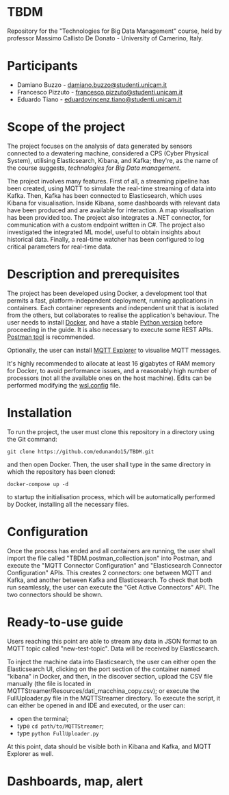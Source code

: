 # TBDM
Repository for the "Technologies for Big Data Management" course, held by professor Massimo Callisto De Donato - University of Camerino, Italy.

# Participants

- Damiano Buzzo - damiano.buzzo@studenti.unicam.it
- Francesco Pizzuto - francesco.pizzuto@studenti.unicam.it
- Eduardo Tiano - eduardovincenz.tiano@studenti.unicam.it

# Scope of the project

The project focuses on the analysis of data generated by sensors connected to a dewatering machine, considered a CPS (Cyber Physical System), utilising Elasticsearch, Kibana, and Kafka; they're, as the name of the course suggests, _technologies for Big Data management_.

The project involves many features. First of all, a streaming pipeline has been created, using MQTT to simulate the real-time streaming of data into Kafka. Then, Kafka has been connected to Elasticsearch, which uses Kibana for visualisation. Inside Kibana, some dashboards with relevant data have been produced and are available for interaction. A map visualisation has been provided too. The project also integrates a .NET connector, for communication with a custom endpoint written in C#. The project also investigated the integrated ML model, useful to obtain insights about historical data. Finally, a real-time watcher has been configured to log critical parameters for real-time data.

# Description and prerequisites

The project has been developed using Docker, a development tool that permits a fast, platform-independent deployment, running applications in containers. Each container represents and independent unit that is isolated from the others, but collaborates to realise the application's behaviour. The user needs to install [Docker](https://www.docker.com/products/docker-desktop/), and have a stable [Python version](https://www.python.org/downloads/) before proceeding in the guide.
It is also necessary to execute some REST APIs. [Postman tool](https://www.postman.com/downloads/) is recommended.

Optionally, the user can install [MQTT Explorer](http://mqtt-explorer.com/) to visualise MQTT messages.

It's highly recommended to allocate at least 16 gigabytes of RAM memory for Docker, to avoid performance issues, and a reasonably high number of processors (not all the available ones on the host machine). Edits can be performed modifying the [wsl.config](https://learn.microsoft.com/en-gb/windows/wsl/wsl-config) file.

# Installation

To run the project, the user must clone this repository in a directory using the Git command:
```
git clone https://github.com/edunando15/TBDM.git
```
and then open Docker. Then, the user shall type in the same directory in which the repository has been cloned:
```
docker-compose up -d
```
to startup the initialisation process, which will be automatically performed by Docker, installing all the necessary files.

# Configuration

Once the process has ended and all containers are running, the user shall import the file called "TBDM.postman_collection.json" into Postman, and execute the "MQTT Connector Configuration" and "Elasticsearch Connector Configuration" APIs. This creates 2 connectors: one between MQTT and Kafka, and another between Kafka and Elasticsearch. To check that both run seamlessly, the user can execute the "Get Active Connectors" API. The two connectors should be shown.

# Ready-to-use guide

Users reaching this point are able to stream any data in JSON format to an MQTT topic called "new-test-topic". Data will be received by Elasticsearch.

To inject the machine data into Elasticsearch, the user can either open the Elasticsearch UI, clicking on the port section of the container named "kibana" in Docker, and then, in the discover section, upload the CSV file manually (the file is located in MQTTStreamer/Resources/dati_macchina_copy.csv); or execute the FullUploader.py file in the MQTTStreamer directory. To execute the script, it can either be opened in and IDE and executed, or the user can:
- open the terminal;
- type ```cd path/to/MQTTStreamer```;
- type ```python FullUploader.py```

At this point, data should be visible both in Kibana and Kafka, and MQTT Explorer as well.


# Dashboards, map, alert
